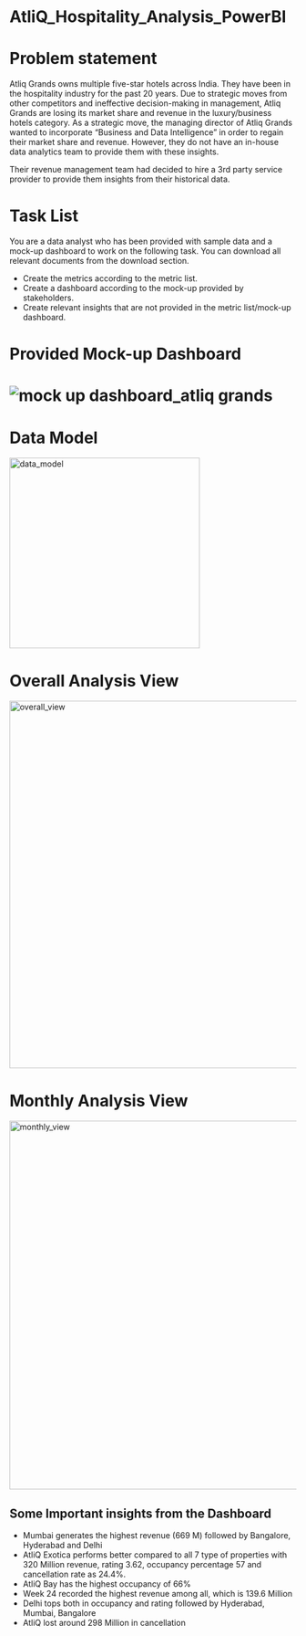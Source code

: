 # AtliQ_Hospitality_Analysis_PowerBI

# Problem statement

Atliq Grands owns multiple five-star hotels across India. They have been in the hospitality industry for the past 20 years. Due to strategic moves from other competitors and ineffective decision-making in management, Atliq Grands are losing its market share and revenue in the luxury/business hotels category. As a strategic move, the managing director of Atliq Grands wanted to incorporate “Business and Data Intelligence” in order to regain their market share and revenue. However, they do not have an in-house data analytics team to provide them with these insights.

Their revenue management team had decided to hire a 3rd party service provider to provide them insights from their historical data.

# Task List
You are a data analyst who has been provided with sample data and a mock-up dashboard to work on the following task. You can download all relevant documents from the download section.

- Create the metrics according to the metric list.
- Create a dashboard according to the mock-up provided by stakeholders.
- Create relevant insights that are not provided in the metric list/mock-up dashboard.

# Provided Mock-up Dashboard

# ![mock up dashboard_atliq grands](https://user-images.githubusercontent.com/93317185/194553562-02789a78-0dd7-4cd8-8d17-0ab715a41cb8.png)

# Data Model

   <img width="334" alt="data_model" src="https://user-images.githubusercontent.com/93317185/194553858-1c30d757-3b45-423f-b990-9919d43d31ce.png">
   
   # Overall Analysis View
   
   <img width="644" alt="overall_view" src="https://user-images.githubusercontent.com/93317185/194554128-72c173e7-1bc5-465f-b105-45af25d1c61b.png">
   
   # Monthly Analysis View
   
   <img width="646" alt="monthly_view" src="https://user-images.githubusercontent.com/93317185/194554269-9bfbf1f7-baf8-4182-88ee-829b4c4025a6.png">
   
   ## Some Important insights from the Dashboard
   
- Mumbai generates the highest revenue (669 M) followed by Bangalore, Hyderabad and Delhi
- AtliQ Exotica performs better compared to all 7 type of properties with 320 Million revenue, rating 3.62, occupancy percentage 57 and cancellation rate as 24.4%.
- AtliQ Bay has the highest occupancy of 66%
- Week 24 recorded the highest revenue among all, which is 139.6 Million
- Delhi tops both in occupancy and rating followed by Hyderabad, Mumbai, Bangalore
- AtliQ lost around 298 Million in cancellation


